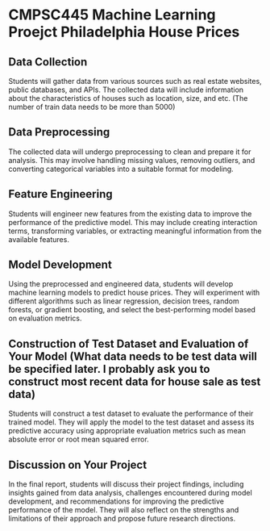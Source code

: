 # CMPSC445 Machine Learning Proejct Philadelphia House Prices

## Data Collection

Students will gather data from various sources such as real estate websites, public databases, and APIs. The collected data will include information about the characteristics of houses such as location, size, and etc. (The number of train data needs to be more than 5000)

## Data Preprocessing

The collected data will undergo preprocessing to clean and prepare it for analysis. This may involve handling missing values, removing outliers, and converting categorical variables into a suitable format for modeling.

## Feature Engineering

Students will engineer new features from the existing data to improve the performance of the predictive model. This may include creating interaction terms, transforming variables, or extracting meaningful information from the available features.

## Model Development

Using the preprocessed and engineered data, students will develop machine learning models to predict house prices. They will experiment with different algorithms such as linear regression, decision trees, random forests, or gradient boosting, and select the best-performing model based on evaluation metrics.

## Construction of Test Dataset and Evaluation of Your Model (What data needs to be test data will be specified later. I probably ask you to construct most recent data for house sale as test data)

Students will construct a test dataset to evaluate the performance of their trained model. They will apply the model to the test dataset and assess its predictive accuracy using appropriate evaluation metrics such as mean absolute error or root mean squared error.

## Discussion on Your Project

In the final report, students will discuss their project findings, including insights gained from data analysis, challenges encountered during model development, and recommendations for improving the predictive performance of the model. They will also reflect on the strengths and limitations of their approach and propose future research directions.
